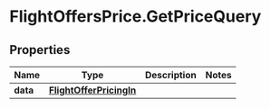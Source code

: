 # FlightOffersPrice.GetPriceQuery

## Properties

Name | Type | Description | Notes
------------ | ------------- | ------------- | -------------
**data** | [**FlightOfferPricingIn**](FlightOfferPricingIn.md) |  | 


